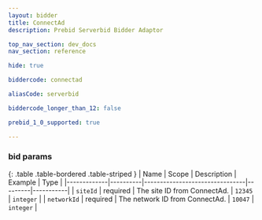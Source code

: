 ```yaml
---
layout: bidder
title: ConnectAd
description: Prebid Serverbid Bidder Adaptor

top_nav_section: dev_docs
nav_section: reference

hide: true

biddercode: connectad

aliasCode: serverbid

biddercode_longer_than_12: false

prebid_1_0_supported: true

---
```



### bid params

{: .table .table-bordered .table-striped }
| Name        | Scope    | Description                    | Example | Type      |
|-------------|----------|--------------------------------|---------|-----------|
| `siteId`    | required | The site ID from ConnectAd.    | `12345` | `integer` |
| `networkId` | required | The network ID from ConnectAd. | `10047` | `integer` |
